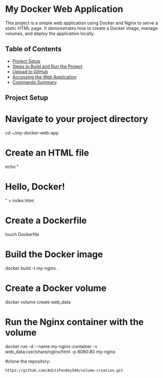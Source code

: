 # My Docker Web Application

This project is a simple web application using Docker and Nginx to serve a static HTML page. It demonstrates how to create a Docker image, manage volumes, and deploy the application locally.

## Table of Contents

- [Project Setup](#project-setup)
- [Steps to Build and Run the Project](#steps-to-build-and-run-the-project)
- [Upload to GitHub](#upload-to-github)
- [Accessing the Web Application](#accessing-the-web-application)
- [Commands Summary](#commands-summary)

## Project Setup
# Navigate to your project directory
cd ~/my-docker-web-app

# Create an HTML file
echo "<h1>Hello, Docker!</h1>" > index.html

# Create a Dockerfile
touch Dockerfile

# Build the Docker image
docker build -t my-nginx .

# Create a Docker volume
docker volume create web_data

# Run the Nginx container with the volume
docker run -d --name my-nginx-container -v web_data:/usr/share/nginx/html -p 8080:80 my-nginx



#clone the repository:
```bash
https://github.com/AditiPandey568/volume-creation.git







